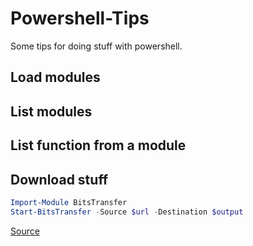 # Powershell-Tips
Some tips for doing stuff with powershell.

## Load modules

## List modules

## List function from a module

## Download stuff

```powershell
Import-Module BitsTransfer
Start-BitsTransfer -Source $url -Destination $output
```
[Source](https://blog.jourdant.me/post/3-ways-to-download-files-with-powershell)
